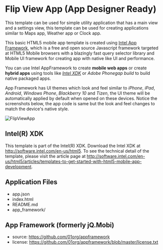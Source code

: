 Flip View App (App Designer Ready)
==================
This template can be used for simple utility application that has a main view and a settings view, this template can be used for creating applications similar to Maps app, Weather app or Clock app.

This basic HTML5 mobile app template is created using [Intel App Framework](https://github.com/01org/appframework), which is a free and open source Javascript framework targeted at HTML5 Mobile browsers with a blazingly fast query selector library and Mobile UI framework for creating app with native like UI and performance.

You can use Intel AppFramework to create __mobile web apps__ or create __hybrid apps__ using tools like [_Intel XDK_](http://xdk-software.intel.com/) or _Adobe Phonegap build_ to build native packaged apps.

App Framework has UI themes which look and feel similar to _iPhone_, _iPad_, _Android_, _Windows Phone_, _Blackberry 10_ and _Tizen_, the UI theme will be automatically applied by default when opened on these devices. Notice the screenshots below, the app code is same but the look and feel changes to match the device's native style.

![FlipViewApp](https://raw.github.com/gomobile/template-flip-view-ad/master/screenshot.png)

Intel(R) XDK
-------------------------------------------
This template is part of the Intel(R) XDK. 
Download the Intel XDK at http://software.intel.com/en-us/html5.
To see the technical detail of the template, please visit the article page 
at http://software.intel.com/en-us/html5/articles/templates-to-get-started-with-html5-mobile-app-development. 

Application Files
-----------------
* app.json
* index.html
* README.md
* app_framework/


App Framework (formerly jQ.Mobi)
-----------------------------------------------------------------------------
* source:  https://github.com/01org/appframework
* license: https://github.com/01org/appframework/blob/master/license.txt
 